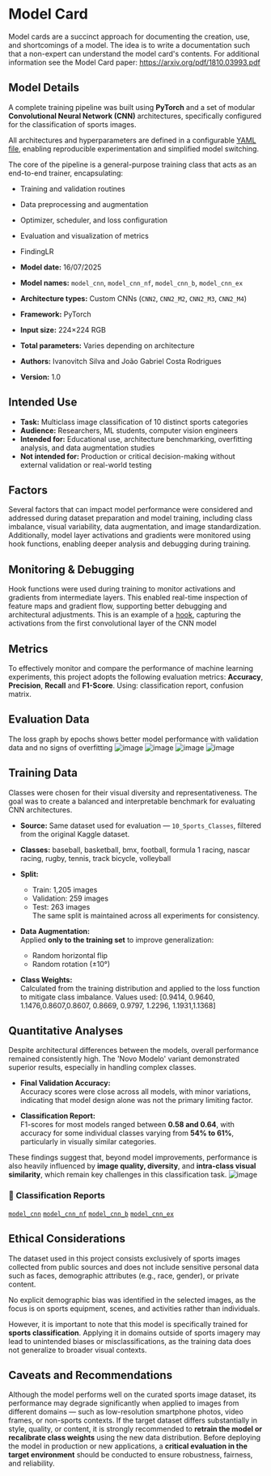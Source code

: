 # Model Card
Model cards are a succinct approach for documenting the creation, use, and shortcomings of a model. The idea is to write a documentation such that a non-expert can understand the model card's contents. For additional information see the Model Card paper: https://arxiv.org/pdf/1810.03993.pdf

## Model Details
A complete training pipeline was built using **PyTorch** and a set of modular **Convolutional Neural Network (CNN)** architectures, specifically configured for the classification of sports images.

All architectures and hyperparameters are defined in a configurable [YAML file](https://github.com/rodrigues39/UFRN/blob/main/PPGEEC2318/Projeto_02/params.yaml), enabling reproducible experimentation and simplified model switching.

The core of the pipeline is a general-purpose training class that acts as an end-to-end trainer, encapsulating:
- Training and validation routines
- Data preprocessing and augmentation
- Optimizer, scheduler, and loss configuration
- Evaluation and visualization of metrics
- FindingLR

- **Model date:** 16/07/2025  
- **Model names:** `model_cnn`, `model_cnn_nf`, `model_cnn_b`, `model_cnn_ex`  
- **Architecture types:** Custom CNNs (`CNN2`, `CNN2_M2`, `CNN2_M3`, `CNN2_M4`)  
- **Framework:** PyTorch  
- **Input size:** 224×224 RGB  
- **Total parameters:** Varies depending on architecture  
- **Authors:** Ivanovitch Silva and João Gabriel Costa Rodrigues  
- **Version:** 1.0

## Intended Use
- **Task:** Multiclass image classification of 10 distinct sports categories
- **Audience:** Researchers, ML students, computer vision engineers
- **Intended for:** Educational use, architecture benchmarking, overfitting analysis, and data augmentation studies
- **Not intended for:** Production or critical decision-making without external validation or real-world testing

## Factors
Several factors that can impact model performance were considered and addressed during dataset preparation and model training, including class imbalance, visual variability, data augmentation, and image standardization. Additionally, model layer activations and gradients were monitored using hook functions, enabling deeper analysis and debugging during training.

## Monitoring & Debugging
Hook functions were used during training to monitor activations and gradients from intermediate layers. This enabled real-time inspection of feature maps and gradient flow, supporting better debugging and architectural adjustments.
This is an example of a [hook](https://github.com/rodrigues39/UFRN/blob/main/PPGEEC2318/Projeto_02/data/hook_cnn.png), capturing the activations from the first convolutional layer of the CNN model

## Metrics
To effectively monitor and compare the performance of machine learning experiments, this project adopts the following evaluation metrics:
**Accuracy**, **Precision**, **Recall** and **F1-Score**. Using: classification report, confusion matrix.

## Evaluation Data
The loss graph by epochs shows better model performance with validation data and no signs of overfitting
![image](https://github.com/rodrigues39/UFRN/blob/main/PPGEEC2318/Projeto_02/data/loss_01_lr.png) ![image](https://github.com/rodrigues39/UFRN/blob/main/PPGEEC2318/Projeto_02/data/loss_02_lr.png)
![image](https://github.com/rodrigues39/UFRN/blob/main/PPGEEC2318/Projeto_02/data/loss_03_lr.png) ![image](https://github.com/rodrigues39/UFRN/blob/main/PPGEEC2318/Projeto_02/data/loss_04_lr.png)

## Training Data
Classes were chosen for their visual diversity and representativeness. The goal was to create a balanced and interpretable benchmark for evaluating CNN architectures.
- **Source:** Same dataset used for evaluation — `10_Sports_Classes`, filtered from the original Kaggle dataset.
- **Classes:** baseball, basketball, bmx, football, formula 1 racing, nascar racing, rugby, tennis, track bicycle, volleyball
- **Split:**  
  - Train: 1,205 images  
  - Validation: 259 images  
  - Test: 263 images  
  The same split is maintained across all experiments for consistency.

- **Data Augmentation:**  
  Applied **only to the training set** to improve generalization:  
  - Random horizontal flip  
  - Random rotation (±10°)

- **Class Weights:**  
  Calculated from the training distribution and applied to the loss function to mitigate class imbalance.
  Values used: [0.9414, 0.9640, 1.1476,0.8607,0.8607, 0.8669, 0.9797, 1.2296, 1.1931,1.1368]

## Quantitative Analyses
Despite architectural differences between the models, overall performance remained consistently high. The 'Novo Modelo' variant demonstrated superior results, especially in handling complex classes.

- **Final Validation Accuracy:**  
  Accuracy scores were close across all models, with minor variations, indicating that model design alone was not the primary limiting factor.

- **Classification Report:**  
  F1-scores for most models ranged between **0.58 and 0.64**, with accuracy for some individual classes varying from **54% to 61%**, particularly in visually similar categories.

These findings suggest that, beyond model improvements, performance is also heavily influenced by **image quality, diversity**, and **intra-class visual similarity**, which remain key challenges in this classification task.
![image](https://github.com/rodrigues39/UFRN/blob/main/PPGEEC2318/Projeto_02/data/matriz%20confusion.png)
### 📑 Classification Reports
[`model_cnn`](https://github.com/rodrigues39/UFRN/blob/main/PPGEEC2318/Projeto_02/data/report_cnn.jpg)
[`model_cnn_nf`](https://github.com/rodrigues39/UFRN/blob/main/PPGEEC2318/Projeto_02/data/report_cnn_nf.jpg)
[`model_cnn_b`](https://github.com/rodrigues39/UFRN/blob/main/PPGEEC2318/Projeto_02/data/report_cnn_b.jpg)
[`model_cnn_ex`](https://github.com/rodrigues39/UFRN/blob/main/PPGEEC2318/Projeto_02/data/report_cnn_ex.jpg)

## Ethical Considerations
The dataset used in this project consists exclusively of sports images collected from public sources and does not include sensitive personal data such as faces, demographic attributes (e.g., race, gender), or private content.

No explicit demographic bias was identified in the selected images, as the focus is on sports equipment, scenes, and activities rather than individuals.

However, it is important to note that this model is specifically trained for **sports classification**. Applying it in domains outside of sports imagery may lead to unintended biases or misclassifications, as the training data does not generalize to broader visual contexts.

## Caveats and Recommendations
Although the model performs well on the curated sports image dataset, its performance may degrade significantly when applied to images from different domains — such as low-resolution smartphone photos, video frames, or non-sports contexts.
If the target dataset differs substantially in style, quality, or content, it is strongly recommended to **retrain the model or recalibrate class weights** using the new data distribution.
Before deploying the model in production or new applications, a **critical evaluation in the target environment** should be conducted to ensure robustness, fairness, and reliability.
